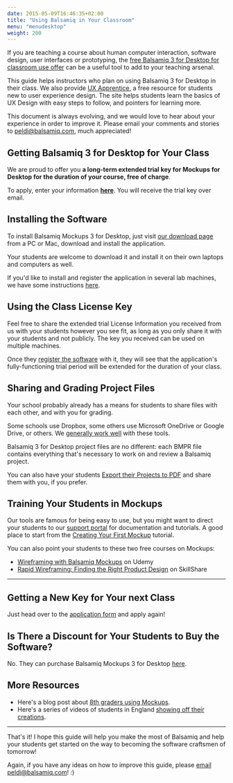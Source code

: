 ```yaml
---
date: 2015-05-09T16:46:35+02:00
title: "Using Balsamiq in Your Classroom"
menu: "menudesktop"
weight: 200
---
```


If you are teaching a course about human computer interaction, software design, user interfaces or prototyping,
the [free Balsamiq 3 for Desktop for classroom use offer](https://balsamiq.com/free) can be a useful tool to add
to your teaching arsenal.

This guide helps instructors who plan on using Balsamiq 3 for Desktop in their class. We also provide
[UX Apprentice](http://www.uxapprentice.com/), a free resource for students new to user experience design.
The site helps students learn the basics of UX Design with easy steps to follow, and pointers for learning more.

This document is always evolving, and we would love to hear about your experience in order to improve it.
Please email your comments and stories to [peldi@balsamiq.com](mailto:peldi@balsamiq.com), much appreciated!

## Getting Balsamiq 3 for Desktop for Your Class

We are proud to offer you **a long-term extended trial key for Mockups for Desktop for the duration of your course,
free of charge**.

To apply, enter your information **[here](https://balsamiq.com/free)**. You will receive the trial key over email.

## Installing the Software

To install Balsamiq Mockups 3 for Desktop, just visit [our download page](https://balsamiq.com/download)
 from a PC or Mac, download and install the application.

Your students are welcome to download it and install it on their own laptops and computers as well.

If you'd like to install and register the application in several lab machines, we have some instructions [here](/desktop/commandline/).

## Using the Class License Key

Feel free to share the extended trial License Information you received from us with your students however you see fit,
as long as you only share it with your students and not publicly. The key you received can be used on multiple machines.

Once they [register the software](/installation/register/#registering-mockups-for-desktop)
with it, they will see that the application's fully-functioning trial period will be extended for the duration of your class.

## Sharing and Grading Project Files

Your school probably already has a means for students to share files with each other, and with you for grading.

Some schools use Dropbox, some others use Microsoft OneDrive or Google Drive, or others. We [generally work well](/desktop/clouddrive/) with these tools.

Balsamiq 3 for Desktop project files are no different: each BMPR file contains everything that's necessary to work on and
review a Balsamiq project.

You can also have your students [Export their Projects to PDF](https://docs.balsamiq.com/desktop/exporting/#exporting-to-pdf) and share them with you, if you prefer.

## Training Your Students in Mockups

Our tools are famous for being easy to use, but you might want to direct your students to our [support portal](/)
for documentation and tutorials. A good place to start from the [Creating Your First Mockup](/tutorials/firstmockup/) tutorial.

You can also point your students to these two free courses on Mockups:

* [Wireframing with Balsamiq Mockups](https://www.udemy.com/wireframing-with-balsamiq-mockups/) on Udemy
* [Rapid Wireframing: Finding the Right Product Design](https://www.skillshare.com/classes/design/Rapid-Wireframing-Finding-the-Right-Product-Design/1947996659) on SkillShare

* * *

## Getting a New Key for Your next Class

Just head over to the [application form](https://balsamiq.com/free) and apply again!

## Is There a Discount for Your Students to Buy the Software?

No. They can purchase Balsamiq Mockups 3 for Desktop [here](https://balsamiq.com/buy).

## More Resources

* Here's a blog post about [8th graders using Mockups](http://blogs.balsamiq.com/team/2013/03/14/app-design-with-8th-graders/).
* Here's a series of videos of students in England [showing off their creations](https://www.youtube.com/channel/UCJzbJZI8EzMcIofCQ_FceQw).

* * *

That's it! I hope this guide will help you make the most of Balsamiq and help your students get started on the way to
becoming the software craftsmen of tomorrow!

Again, if you have any ideas on how to improve this guide, please [email peldi@balsamiq.com](mailto:peldi@balsamiq.com)! :)
